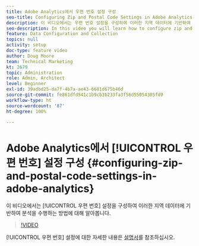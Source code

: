 ```yaml
---
title: Adobe Analytics에서 우편 번호 설정 구성
seo-title: Configuring Zip and Postal Code Settings in Adobe Analytics
description: 이 비디오에서는 우편 번호 설정을 구성하여 이러한 지역 데이터에 기반하여 분석을 수행하는 방법에 대해 알아봅니다.
seo-description: In this video you will learn how to configure zip and postal code settings, so that you can do analysis based on this region data.
feature: Data Configuration and Collection
topics: null
activity: setup
doc-type: feature video
author: Doug Moore
team: Technical Marketing
kt: 2679
topic: Administration
role: Admin, Architect
level: Beginner
exl-id: 39adbd25-da7f-4b7a-ae43-6681d675b46d
source-git-commit: fe861dfd541c1b9cb3b233fa3f56d55054305fd9
workflow-type: ht
source-wordcount: '87'
ht-degree: 100%

---
```


# Adobe Analytics에서 [!UICONTROL 우편 번호] 설정 구성 {#configuring-zip-and-postal-code-settings-in-adobe-analytics}

이 비디오에서는 [!UICONTROL 우편 번호] 설정을 구성하여 이러한 지역 데이터에 기반하여 분석을 수행하는 방법에 대해 알아봅니다.

>[!VIDEO](https://video.tv.adobe.com/v/27051/?quality=12)

[!UICONTROL 우편 번호] 설정에 대한 자세한 내용은 [설명서](https://experienceleague.adobe.com/docs/analytics/components/dimensions/zip-code.html?lang=ko)를 참조하십시오.
